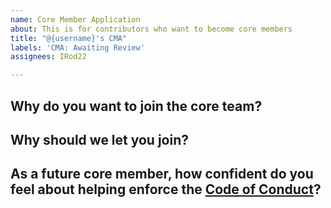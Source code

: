 ```yaml
---
name: Core Member Application
about: This is for contributors who want to become core members
title: "@{username}'s CMA"
labels: 'CMA: Awaiting Review'
assignees: IRod22

---
```


<!-- Thank you for wanting to join the core team! Please fill out the questions below to begin -->

## Why do you want to join the core team?

<!-- Required. Be honest, thoughtful, and thorough about why you want to be a Nimble UI core team member. -->

## Why should we let you join?

<!-- Required. Be honest, thoughtful, and thorough about why we should let you join. Include all relevant reasons (your programming or community organization experiences for example) to back up your response. -->

## As a future core member, how confident do you feel about helping enforce the [Code of Conduct](https://github.com/IRod22/NimbleUI/blob/release/CODE_OF_CONDUCT.md)?

<!-- Required. All core members are required to uphold the Community Guidelines. Be honest, thoughtful, and thorough about how confident you feel about enforcing the Community Guidelines. -->


<!-- Thank you for your time! -->

